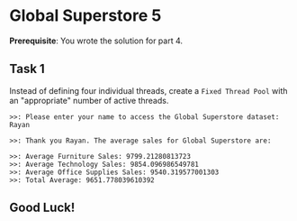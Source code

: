 # Global Superstore 5

**Prerequisite**: You wrote the solution for part 4.

## Task 1

Instead of defining four individual threads, create a `Fixed Thread Pool` with an "appropriate" number of active threads.

```
>>: Please enter your name to access the Global Superstore dataset: Rayan

>>: Thank you Rayan. The average sales for Global Superstore are:

>>: Average Furniture Sales: 9799.21280813723
>>: Average Technology Sales: 9854.096986549781
>>: Average Office Supplies Sales: 9540.319577001303
>>: Total Average: 9651.778039610392
```

## Good Luck!
